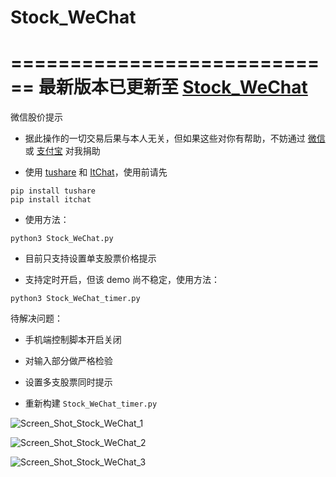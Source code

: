 # Stock_WeChat

============================
最新版本已更新至 [Stock_WeChat](https://github.com/ipreacher/Stock_WeChat)
============================

微信股价提示

* 据此操作的一切交易后果与本人无关，但如果这些对你有帮助，不妨通过 [微信](http://ol5pvu2w5.bkt.clouddn.com/wechat.JPG) 或 [支付宝](http://ol5pvu2w5.bkt.clouddn.com/Alipay.JPG) 对我捐助

* 使用 [tushare](https://github.com/waditu/tushare) 和 [ItChat](https://github.com/littlecodersh/ItChat)，使用前请先
```
pip install tushare
pip install itchat
```

* 使用方法：

```
python3 Stock_WeChat.py
```

* 目前只支持设置单支股票价格提示

* 支持定时开启，但该 demo 尚不稳定，使用方法：

```
python3 Stock_WeChat_timer.py
```

待解决问题：

* 手机端控制脚本开启关闭

* 对输入部分做严格检验

* 设置多支股票同时提示

* 重新构建 `Stock_WeChat_timer.py`

![Screen_Shot_Stock_WeChat_1](https://github.com/ipreacher/tricks/blob/master/Stock_WeChat/Screen_Shot_Stock_WeChat_1.png)

![Screen_Shot_Stock_WeChat_2](https://github.com/ipreacher/tricks/blob/master/Stock_WeChat/Screen_Shot_Stock_WeChat_2.png)

![Screen_Shot_Stock_WeChat_3](https://github.com/ipreacher/tricks/blob/master/Stock_WeChat/Screen_Shot_spyder_python3.6.png)